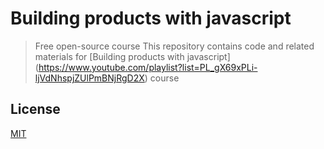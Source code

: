 # Building products with javascript

> Free open-source course
This repository contains code and related materials for [Building products with javascript] (https://www.youtube.com/playlist?list=PL_gX69xPLi-ljVdNhspjZUlPmBNjRgD2X) course

## License
[MIT](https://opensource.org/licenses/MIT)